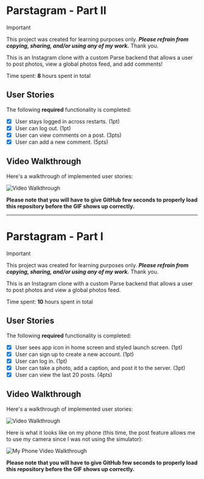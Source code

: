 # Parstagram - Part II

> [!IMPORTANT] 
> This project was created for learning purposes only. ***Please refrain from copying, sharing, and/or using any of my work.*** Thank you.

This is an Instagram clone with a custom Parse backend that allows a user to post photos, view a global photos feed, and add comments!

Time spent: **8** hours spent in total

## User Stories

The following **required** functionality is completed:

- [x] User stays logged in across restarts. (1pt)
- [x] User can log out. (1pt)
- [x] User can view comments on a post. (3pts)
- [x] User can add a new comment. (5pts)

## Video Walkthrough

Here's a walkthrough of implemented user stories:

<img src="unit6ios.gif" alt='Video Walkthrough' />

**Please note that you will have to give GitHub few seconds to properly load this repository before the GIF shows up correctly.**


---


# Parstagram - Part I

> [!IMPORTANT] 
> This project was created for learning purposes only. ***Please refrain from copying, sharing, and/or using any of my work.*** Thank you.

This is an Instagram clone with a custom Parse backend that allows a user to post photos and view a global photos feed.

Time spent: **10** hours spent in total

## User Stories

The following **required** functionality is completed:

- [x] User sees app icon in home screen and styled launch screen. (1pt)
- [x] User can sign up to create a new account. (1pt)
- [x] User can log in. (1pt)
- [x] User can take a photo, add a caption, and post it to the server. (3pt)
- [x] User can view the last 20 posts. (4pts)

## Video Walkthrough

Here's a walkthrough of implemented user stories:

<img src="unit5ios.gif" alt='Video Walkthrough' />

Here is what it looks like on my phone (this time, the post feature allows me to use my camera since I was not using the simulator):

<img src="unit5iosextra.gif" alt='My Phone Video Walkthrough' />

**Please note that you will have to give GitHub few seconds to properly load this repository before the GIF shows up correctly.** 
